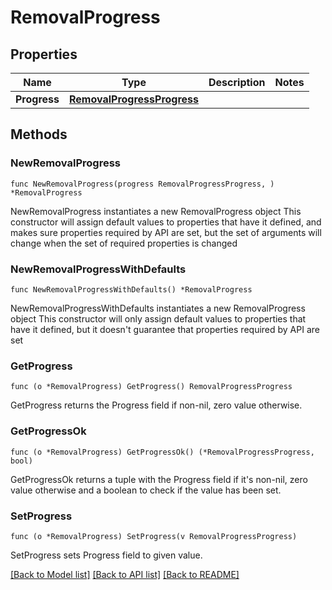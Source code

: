 # RemovalProgress

## Properties

Name | Type | Description | Notes
------------ | ------------- | ------------- | -------------
**Progress** | [**RemovalProgressProgress**](RemovalProgressProgress.md) |  | 

## Methods

### NewRemovalProgress

`func NewRemovalProgress(progress RemovalProgressProgress, ) *RemovalProgress`

NewRemovalProgress instantiates a new RemovalProgress object
This constructor will assign default values to properties that have it defined,
and makes sure properties required by API are set, but the set of arguments
will change when the set of required properties is changed

### NewRemovalProgressWithDefaults

`func NewRemovalProgressWithDefaults() *RemovalProgress`

NewRemovalProgressWithDefaults instantiates a new RemovalProgress object
This constructor will only assign default values to properties that have it defined,
but it doesn't guarantee that properties required by API are set

### GetProgress

`func (o *RemovalProgress) GetProgress() RemovalProgressProgress`

GetProgress returns the Progress field if non-nil, zero value otherwise.

### GetProgressOk

`func (o *RemovalProgress) GetProgressOk() (*RemovalProgressProgress, bool)`

GetProgressOk returns a tuple with the Progress field if it's non-nil, zero value otherwise
and a boolean to check if the value has been set.

### SetProgress

`func (o *RemovalProgress) SetProgress(v RemovalProgressProgress)`

SetProgress sets Progress field to given value.



[[Back to Model list]](../README.md#documentation-for-models) [[Back to API list]](../README.md#documentation-for-api-endpoints) [[Back to README]](../README.md)


